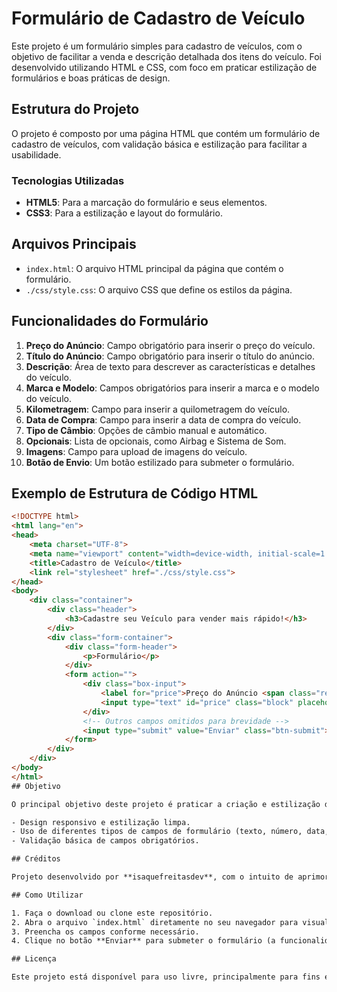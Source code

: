 # Formulário de Cadastro de Veículo

Este projeto é um formulário simples para cadastro de veículos, com o objetivo de facilitar a venda e descrição detalhada dos itens do veículo. Foi desenvolvido utilizando HTML e CSS, com foco em praticar estilização de formulários e boas práticas de design.

## Estrutura do Projeto

O projeto é composto por uma página HTML que contém um formulário de cadastro de veículos, com validação básica e estilização para facilitar a usabilidade.

### Tecnologias Utilizadas

- **HTML5**: Para a marcação do formulário e seus elementos.
- **CSS3**: Para a estilização e layout do formulário.

## Arquivos Principais

- `index.html`: O arquivo HTML principal da página que contém o formulário.
- `./css/style.css`: O arquivo CSS que define os estilos da página.

## Funcionalidades do Formulário

1. **Preço do Anúncio**: Campo obrigatório para inserir o preço do veículo.
2. **Título do Anúncio**: Campo obrigatório para inserir o título do anúncio.
3. **Descrição**: Área de texto para descrever as características e detalhes do veículo.
4. **Marca e Modelo**: Campos obrigatórios para inserir a marca e o modelo do veículo.
5. **Kilometragem**: Campo para inserir a quilometragem do veículo.
6. **Data de Compra**: Campo para inserir a data de compra do veículo.
7. **Tipo de Câmbio**: Opções de câmbio manual e automático.
8. **Opcionais**: Lista de opcionais, como Airbag e Sistema de Som.
9. **Imagens**: Campo para upload de imagens do veículo.
10. **Botão de Envio**: Um botão estilizado para submeter o formulário.

## Exemplo de Estrutura de Código HTML

```html
<!DOCTYPE html>
<html lang="en">
<head>
    <meta charset="UTF-8">
    <meta name="viewport" content="width=device-width, initial-scale=1.0">
    <title>Cadastro de Veículo</title>
    <link rel="stylesheet" href="./css/style.css">
</head>
<body>
    <div class="container">
        <div class="header">
            <h3>Cadastre seu Veículo para vender mais rápido!</h3>
        </div>
        <div class="form-container">
            <div class="form-header">
                <p>Formulário</p>
            </div>
            <form action="">
                <div class="box-input">
                    <label for="price">Preço do Anúncio <span class="requiredField">*</span></label>
                    <input type="text" id="price" class="block" placeholder="Digite o preço" required>
                </div>
                <!-- Outros campos omitidos para brevidade -->
                <input type="submit" value="Enviar" class="btn-submit">
            </form>
        </div>
    </div>
</body>
</html>
## Objetivo

O principal objetivo deste projeto é praticar a criação e estilização de formulários complexos utilizando HTML e CSS. A ideia é criar uma interface amigável e funcional para o cadastro de veículos, com atenção a:

- Design responsivo e estilização limpa.
- Uso de diferentes tipos de campos de formulário (texto, número, data, rádio, checkbox, file upload).
- Validação básica de campos obrigatórios.

## Créditos

Projeto desenvolvido por **isaquefreitasdev**, com o intuito de aprimorar suas habilidades em HTML e CSS.

## Como Utilizar

1. Faça o download ou clone este repositório.
2. Abra o arquivo `index.html` diretamente no seu navegador para visualizar a página do formulário.
3. Preencha os campos conforme necessário.
4. Clique no botão **Enviar** para submeter o formulário (a funcionalidade de envio não está conectada a um back-end).

## Licença

Este projeto está disponível para uso livre, principalmente para fins educacionais e não comerciais.
